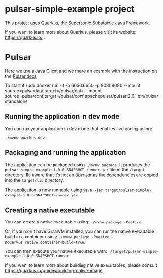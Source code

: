 # pulsar-simple-example project

This project uses Quarkus, the Supersonic Subatomic Java Framework.

If you want to learn more about Quarkus, please visit its website: https://quarkus.io/ .

# Pulsar
Here we use a Java Client and we make an example with the instruction on the [Pulsar docs](https://pulsar.apache.org/docs/en/client-libraries-java/)

To start it
sudo docker run -it   -p 6650:6650   -p 8081:8080   --mount source=pulsardata,target=/pulsar/data   --mount source=pulsarconf,target=/pulsar/conf   apachepulsar/pulsar:2.6.1  bin/pulsar standalone

## Running the application in dev mode

You can run your application in dev mode that enables live coding using:
```
./mvnw quarkus:dev
```

## Packaging and running the application

The application can be packaged using `./mvnw package`.
It produces the `pulsar-simple-example-1.0.0-SNAPSHOT-runner.jar` file in the `/target` directory.
Be aware that it’s not an _über-jar_ as the dependencies are copied into the `target/lib` directory.

The application is now runnable using `java -jar target/pulsar-simple-example-1.0.0-SNAPSHOT-runner.jar`.

## Creating a native executable

You can create a native executable using: `./mvnw package -Pnative`.

Or, if you don't have GraalVM installed, you can run the native executable build in a container using: `./mvnw package -Pnative -Dquarkus.native.container-build=true`.

You can then execute your native executable with: `./target/pulsar-simple-example-1.0.0-SNAPSHOT-runner`

If you want to learn more about building native executables, please consult https://quarkus.io/guides/building-native-image.